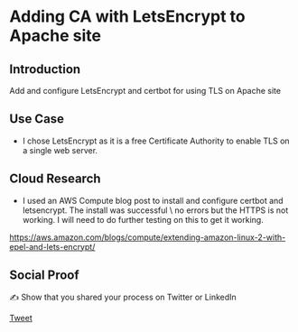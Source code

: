 # Adding CA with LetsEncrypt to Apache site

## Introduction

Add and configure LetsEncrypt and certbot for using TLS on Apache site

## Use Case

- I chose LetsEncrypt as it is a free Certificate Authority to enable TLS on a single web server.

## Cloud Research

- I used an AWS Compute blog post to install and configure certbot and letsencrypt. The install was successful \ no errors but the HTTPS is not working.  I will need to do further testing on this to get it working.   

https://aws.amazon.com/blogs/compute/extending-amazon-linux-2-with-epel-and-lets-encrypt/

## Social Proof

✍️ Show that you shared your process on Twitter or LinkedIn

[Tweet](https://twitter.com/realmawsb/status/1332024469670547458)